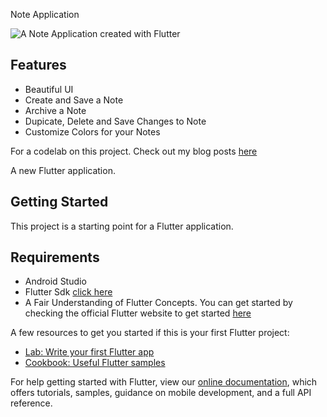 


Note Application


![A Note Application created with Flutter](https://cdn-images-1.medium.com/max/1600/1*W_PmxxJyFkpl3ktHrqpMHg.gif)

## Features

- Beautiful UI
- Create and Save a Note
- Archive a Note 
- Dupicate, Delete and Save Changes to Note
- Customize Colors for your Notes

For a codelab on this project. Check out my blog posts [here](https://codesource.io/author/eshiet/)



A new Flutter application.

## Getting Started

This project is a starting point for a Flutter application.


## Requirements 

- Android Studio
- Flutter Sdk [click here](https://flutter.dev/docs/get-started/install)
- A Fair Understanding of Flutter Concepts. You can get started by checking the official Flutter website to get started [here](https://flutter.dev/docs/get-started/codelab)

A few resources to get you started if this is your first Flutter project:

- [Lab: Write your first Flutter app](https://flutter.dev/docs/get-started/codelab)
- [Cookbook: Useful Flutter samples](https://flutter.dev/docs/cookbook)

For help getting started with Flutter, view our
[online documentation](https://flutter.dev/docs), which offers tutorials,
samples, guidance on mobile development, and a full API reference.
